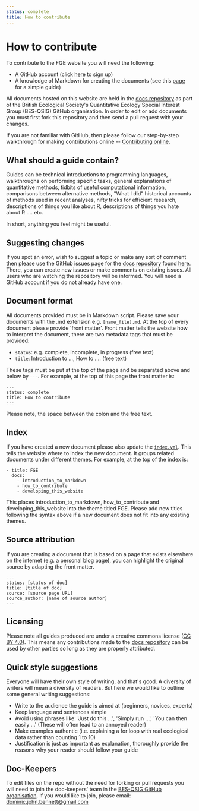 ```yaml
---
status: complete
title: How to contribute
---
```


# How to contribute

To contribute to the FGE website you will need the following:

* A GitHub account (click [here](https://github.com/) to sign up)
* A knowledge of Markdown for creating the documents (see this
  [page](http://bes-qsig.github.io/fge/docs/introduction_to_markdown/) for a
  simple guide)

All documents hosted on this website are held in the [docs repository](https://github.com/BES-QSIG/docs/)
as part of the British Ecological Society's Quantitative Ecology Special
Interest Group (BES-QSIG) GitHub organisation. In order to edit or add documents
you must first fork this repository and then send a pull request with your changes.

If you are not familiar with GitHub, then please follow our step-by-step walkthrough
for making contributions online -- [Contributing online](http://bes-qsig.github.io/fge/docs/contributing_online/).

## What should a guide contain?

Guides can be technical introductions to programming languages, walkthroughs on
performing specific tasks, general explanations of quantitative methods,
tidbits of useful computational information, comparisons between alternative methods,
"What I did" historical accounts of methods used in recent analyses, nifty tricks
for efficient research, descriptions of things you like about R, descriptions of
things you hate about R .... etc.

In short, anything you feel might be useful.

## Suggesting changes

If you spot an error, wish to suggest a topic or make any sort of comment
then please use the GitHub issues page for the [docs repository](https://github.com/BES-QSIG/docs/)
found [here](https://github.com/BES-QSIG/docs/issues). There, you can create
new issues or make comments on existing issues. All users who are watching the
repository will be informed. You will need a GitHub account if you do not
already have one.

## Document format

All documents provided must be in Markdown script. Please save your documents
with the .md extension e.g. `[name_file].md`. At the top of every document
please provide 'front matter'. Front matter tells the website how to interpret
the document, there are two metadata tags that must be provided:

* `status`: e.g. complete, incomplete, in progress (free text)
* `title`: Introduction to ..., How to .... (free text)

These tags must be put at the top of the page and be separated above and below
by `---`. For example, at the top of this page the front matter is:

    ---
    status: complete
    title: How to contribute
    ---

Please note, the space between the colon and the free text.


## Index

If you have created a new document please also update the [`index.yml`](https://github.com/BES-QSIG/docs/blob/master/index.yml).
This tells the website where to index the new document. It groups related documents
under different themes. For example, at the top of the index is:

```
- title: FGE
  docs:
    - introduction_to_markdown
    - how_to_contribute
    - developing_this_website
```

This places introduction_to_markdown, how_to_contribute and developing_this_website
into the theme titled FGE. Please add new titles following the syntax above if
a new document does not fit into any existing themes.

## Source attribution

If you are creating a document that is based on a page that exists elsewhere
on the internet (e.g. a personal blog page), you can highlight the original
source by adapting the front matter.

    ---
    status: [status of doc]
    title: [title of doc]
    source: [source page URL]
    source_author: [name of source author]
    ---

## Licensing

Please note all guides produced are under a creative commons license ([CC BY 4.0](http://creativecommons.org/licenses/by/4.0/)). This means any contributions made to the [docs repository](https://github.com/BES-QSIG/docs/)
can be used by other parties so long as they are properly attributed.

## Quick style suggestions

Everyone will have their own style of writing, and that's good. A diversity of
writers will mean a diversity of readers. But here we would like to
outline some general writing suggestions:

* Write to the audience the guide is aimed at (beginners, novices, experts)
* Keep language and sentences simple
* Avoid using phrases like: 'Just do this ...', 'Simply run ...', 'You can then easily ...'
(These will often lead to an annoyed reader)
* Make examples authentic (i.e. explaining a for loop with real ecological data rather than counting 1 to 10)
* Justification is just as important as explanation, thoroughly provide the reasons why your reader should follow your guide

## Doc-Keepers

To edit files on the repo without the need for forking or pull requests you will need to
join the doc-keepers' team in the [BES-QSIG GitHub organisation](https://github.com/BES-QSIG).
If you would like to join, please email:
dominic.john.bennett@gmail.com
